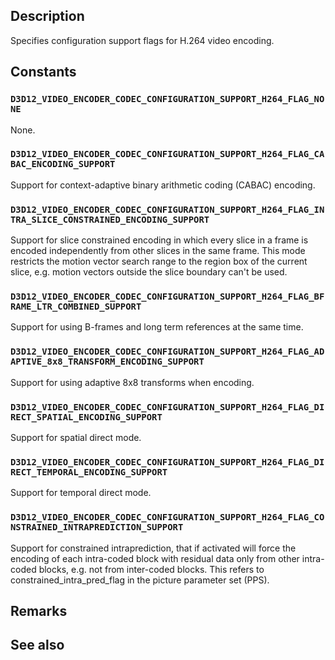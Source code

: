 ## Description

Specifies configuration support flags for H.264 video encoding.

## Constants

### `D3D12_VIDEO_ENCODER_CODEC_CONFIGURATION_SUPPORT_H264_FLAG_NONE`

None.

### `D3D12_VIDEO_ENCODER_CODEC_CONFIGURATION_SUPPORT_H264_FLAG_CABAC_ENCODING_SUPPORT`

Support for context-adaptive binary arithmetic coding (CABAC) encoding.

### `D3D12_VIDEO_ENCODER_CODEC_CONFIGURATION_SUPPORT_H264_FLAG_INTRA_SLICE_CONSTRAINED_ENCODING_SUPPORT`

Support for slice constrained encoding in which every slice in a frame is encoded independently from other slices in the same frame. This mode restricts the motion vector search range to the region box of the current slice, e.g. motion vectors outside the slice boundary can't be used.

### `D3D12_VIDEO_ENCODER_CODEC_CONFIGURATION_SUPPORT_H264_FLAG_BFRAME_LTR_COMBINED_SUPPORT`

Support for using B-frames and long term references at the same time.

### `D3D12_VIDEO_ENCODER_CODEC_CONFIGURATION_SUPPORT_H264_FLAG_ADAPTIVE_8x8_TRANSFORM_ENCODING_SUPPORT`

Support for using adaptive 8x8 transforms when encoding.

### `D3D12_VIDEO_ENCODER_CODEC_CONFIGURATION_SUPPORT_H264_FLAG_DIRECT_SPATIAL_ENCODING_SUPPORT`

Support for spatial direct mode.

### `D3D12_VIDEO_ENCODER_CODEC_CONFIGURATION_SUPPORT_H264_FLAG_DIRECT_TEMPORAL_ENCODING_SUPPORT`

Support for temporal direct mode.

### `D3D12_VIDEO_ENCODER_CODEC_CONFIGURATION_SUPPORT_H264_FLAG_CONSTRAINED_INTRAPREDICTION_SUPPORT`

Support for constrained intraprediction, that if activated will force the encoding of each intra-coded block with residual data only from other intra-coded blocks, e.g. not from inter-coded blocks. This refers to constrained_intra_pred_flag in the picture parameter set (PPS).

## Remarks

## See also